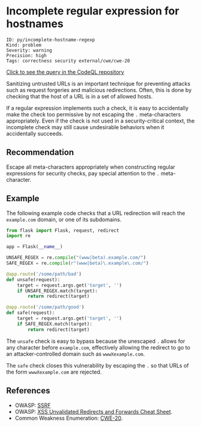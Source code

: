 # Incomplete regular expression for hostnames

```
ID: py/incomplete-hostname-regexp
Kind: problem
Severity: warning
Precision: high
Tags: correctness security external/cwe/cwe-20

```
[Click to see the query in the CodeQL repository](https://github.com/github/codeql/tree/main/python/ql/src/Security/CWE-020/IncompleteHostnameRegExp.ql)

Sanitizing untrusted URLs is an important technique for preventing attacks such as request forgeries and malicious redirections. Often, this is done by checking that the host of a URL is in a set of allowed hosts.

If a regular expression implements such a check, it is easy to accidentally make the check too permissive by not escaping the `.` meta-characters appropriately. Even if the check is not used in a security-critical context, the incomplete check may still cause undesirable behaviors when it accidentally succeeds.


## Recommendation
Escape all meta-characters appropriately when constructing regular expressions for security checks, pay special attention to the `.` meta-character.


## Example
The following example code checks that a URL redirection will reach the `example.com` domain, or one of its subdomains.


```python
from flask import Flask, request, redirect
import re

app = Flask(__name__)

UNSAFE_REGEX = re.compile("(www|beta).example.com/")
SAFE_REGEX = re.compile(r"(www|beta)\.example\.com/")

@app.route('/some/path/bad')
def unsafe(request):
    target = request.args.get('target', '')
    if UNSAFE_REGEX.match(target):
        return redirect(target)

@app.route('/some/path/good')
def safe(request):
    target = request.args.get('target', '')
    if SAFE_REGEX.match(target):
        return redirect(target)

```
The `unsafe` check is easy to bypass because the unescaped `.` allows for any character before `example.com`, effectively allowing the redirect to go to an attacker-controlled domain such as `wwwXexample.com`.

The `safe` check closes this vulnerability by escaping the `.` so that URLs of the form `wwwXexample.com` are rejected.


## References
* OWASP: [SSRF](https://www.owasp.org/index.php/Server_Side_Request_Forgery)
* OWASP: [XSS Unvalidated Redirects and Forwards Cheat Sheet](https://cheatsheetseries.owasp.org/cheatsheets/Unvalidated_Redirects_and_Forwards_Cheat_Sheet.html).
* Common Weakness Enumeration: [CWE-20](https://cwe.mitre.org/data/definitions/20.html).